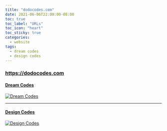 ```yaml
---
title: "dodocodes.com"
date: 2021-06-06T22:00:00-08:00
toc: true
toc_label: "URLs"
toc_icon: "heart"
toc_sticky: true
categories:
  - website
tags:
  - dream codes
  - design codes
---
```


### https://dodocodes.com

#### [Dream Codes](https://dodocodes.com/dreams)

[![Dream Codes](https://animalcrossing.design/assets/images/dodocodes.com.dreams.jpg)](https://dodocodes.com/dreams)

---

#### [Design Codes](https://dodocodes.com/designs)

[![Design Codes](https://animalcrossing.design/assets/images/dodocodes.com.designs.jpg)](https://dodocodes.com/designs)

